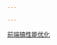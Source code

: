 ```yaml
---

---
```


[前端搞性能优化](https://alienzhou.github.io/fe-performance-journey/#%E5%89%8D%E7%AB%AF%E9%9C%80%E8%A6%81%E6%80%A7%E8%83%BD%E4%BC%98%E5%8C%96%E4%B9%88%EF%BC%9F)

